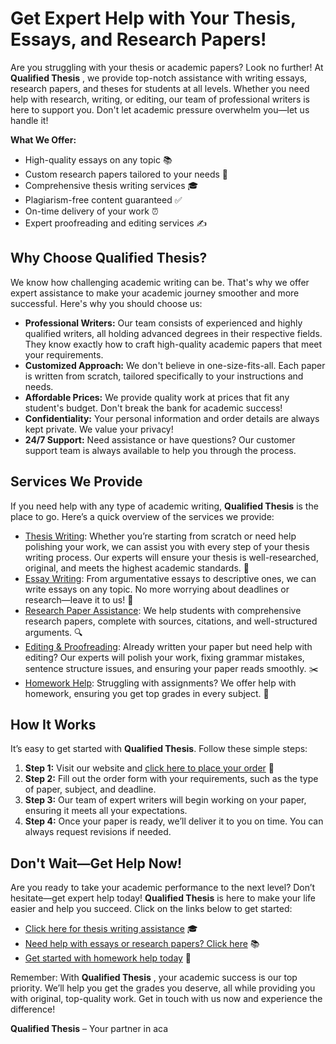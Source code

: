 # Get Expert Help with Your Thesis, Essays, and Research Papers!

Are you struggling with your thesis or academic papers? Look no further! At **Qualified Thesis** , we provide top-notch assistance with writing essays, research papers, and theses for students at all levels. Whether you need help with research, writing, or editing, our team of professional writers is here to support you. Don't let academic pressure overwhelm you—let us handle it!

**What We Offer:**

- High-quality essays on any topic 📚
- Custom research papers tailored to your needs 📝
- Comprehensive thesis writing services 🎓
- Plagiarism-free content guaranteed ✅
- On-time delivery of your work ⏰
- Expert proofreading and editing services ✍️

## Why Choose **Qualified Thesis**?

We know how challenging academic writing can be. That's why we offer expert assistance to make your academic journey smoother and more successful. Here's why you should choose us:

- **Professional Writers:** Our team consists of experienced and highly qualified writers, all holding advanced degrees in their respective fields. They know exactly how to craft high-quality academic papers that meet your requirements.
- **Customized Approach:** We don't believe in one-size-fits-all. Each paper is written from scratch, tailored specifically to your instructions and needs.
- **Affordable Prices:** We provide quality work at prices that fit any student's budget. Don't break the bank for academic success!
- **Confidentiality:** Your personal information and order details are always kept private. We value your privacy!
- **24/7 Support:** Need assistance or have questions? Our customer support team is always available to help you through the process.

## Services We Provide

If you need help with any type of academic writing, **Qualified Thesis** is the place to go. Here’s a quick overview of the services we provide:

- [Thesis Writing](https://tinyurl.com/topessay?keyword=qualified+thesis): Whether you’re starting from scratch or need help polishing your work, we can assist you with every step of your thesis writing process. Our experts will ensure your thesis is well-researched, original, and meets the highest academic standards. 📖
- [Essay Writing](https://tinyurl.com/topessay?keyword=qualified+thesis): From argumentative essays to descriptive ones, we can write essays on any topic. No more worrying about deadlines or research—leave it to us! 📝
- [Research Paper Assistance](https://tinyurl.com/topessay?keyword=qualified+thesis): We help students with comprehensive research papers, complete with sources, citations, and well-structured arguments. 🔍
- [Editing & Proofreading](https://tinyurl.com/topessay?keyword=qualified+thesis): Already written your paper but need help with editing? Our experts will polish your work, fixing grammar mistakes, sentence structure issues, and ensuring your paper reads smoothly. ✂️
- [Homework Help](https://tinyurl.com/topessay?keyword=qualified+thesis): Struggling with assignments? We offer help with homework, ensuring you get top grades in every subject. 🎯

## How It Works

It’s easy to get started with **Qualified Thesis**. Follow these simple steps:

1. **Step 1:** Visit our website and [click here to place your order](https://tinyurl.com/topessay?keyword=qualified+thesis) 📅
2. **Step 2:** Fill out the order form with your requirements, such as the type of paper, subject, and deadline.
3. **Step 3:** Our team of expert writers will begin working on your paper, ensuring it meets all your expectations.
4. **Step 4:** Once your paper is ready, we’ll deliver it to you on time. You can always request revisions if needed.

## Don't Wait—Get Help Now!

Are you ready to take your academic performance to the next level? Don’t hesitate—get expert help today! **Qualified Thesis** is here to make your life easier and help you succeed. Click on the links below to get started:

- [Click here for thesis writing assistance](https://tinyurl.com/topessay?keyword=qualified+thesis) 🎓
- [Need help with essays or research papers? Click here](https://tinyurl.com/topessay?keyword=qualified+thesis) 📚
- [Get started with homework help today](https://tinyurl.com/topessay?keyword=qualified+thesis) 🎯

Remember: With **Qualified Thesis** , your academic success is our top priority. We’ll help you get the grades you deserve, all while providing you with original, top-quality work. Get in touch with us now and experience the difference!

**Qualified Thesis** – Your partner in aca
